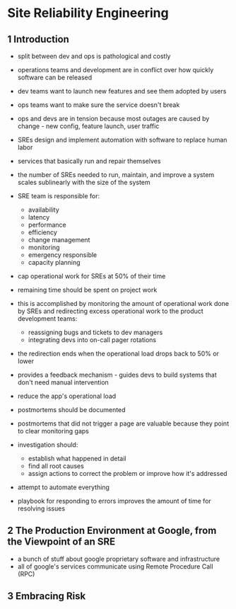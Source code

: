 # Site Reliability Engineering

## 1 Introduction

* split between dev and ops is pathological and costly
* operations teams and development are in conflict over how quickly software can be released
* dev teams want to launch new features and see them adopted by users
* ops teams want to make sure the service doesn't break
* ops and devs are in tension because most outages are caused by change - new config, feature launch, user traffic

* SREs design and implement automation with software to replace human labor
* services that basically run and repair themselves
* the number of SREs needed to run, maintain, and improve a system scales sublinearly with the size of the system

* SRE team is responsible for:
  * availability
  * latency
  * performance
  * efficiency
  * change management
  * monitoring
  * emergency responsible
  * capacity planning

* cap operational work for SREs at 50% of their time
* remaining time should be spent on project work
* this is accomplished by monitoring the amount of operational work done by SREs and redirecting excess operational work to the product development teams:
  * reassigning bugs and tickets to dev managers
  * integrating devs into on-call pager rotations
* the redirection ends when the operational load drops back to 50% or lower
* provides a feedback mechanism - guides devs to build systems that don't need manual intervention
* reduce the app's operational load
* postmortems should be documented
* postmortems that did not trigger a page are valuable because they point to clear monitoring gaps
* investigation should:
  * establish what happened in detail
  * find all root causes
  * assign actions to correct the problem or improve how it's addressed

* attempt to automate everything
* playbook for responding to errors improves the amount of time for resolving issues

## 2 The Production Environment at Google, from the Viewpoint of an SRE

* a bunch of stuff about google proprietary software and infrastructure
* all of google's services communicate using Remote Procedure Call (RPC)

## 3 Embracing Risk
